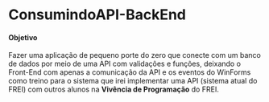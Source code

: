 # ConsumindoAPI-BackEnd

<h4> Objetivo </h4>
<p> Fazer uma aplicação de pequeno porte do zero que conecte com um banco de dados por meio de uma API com validações e funções, deixando o Front-End com apenas a comunicação da API e os eventos do WinForms como treino para o sistema que irei implementar uma API (sistema atual do FREI) com outros alunos na <b>Vivência de Programação</b> do FREI. </p>
